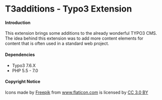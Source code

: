 # T3additions - Typo3 Extension

#### Introduction
This extension brings some additions to the already wonderful TYPO3 CMS. The idea behind this extension was to add more content elements for content that is often used in a standard web project.

#### Dependencies
- Typo3 7.6.X
- PHP 5.5 - 7.0


#### Copyright Notice
Icons made by <a href="http://www.freepik.com" title="Freepik">Freepik</a> from <a href="http://www.flaticon.com" title="Flaticon">www.flaticon.com</a> is licensed by <a href="http://creativecommons.org/licenses/by/3.0/" title="Creative Commons BY 3.0" target="_blank">CC 3.0 BY</a>